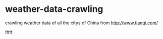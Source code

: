 # weather-data-crawling
crawling weather data of all the citys of China from http://www.tianqi.com/

fffff
